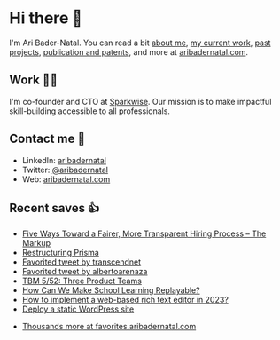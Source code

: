 # Hi there  👋

I'm Ari Bader-Natal. You can read a bit [about me](https://aribadernatal.com), [my current work](https://aribadernatal.com/projects/Sparkwise/), [past projects](https://aribadernatal.com/projects/), [publication and patents](https://aribadernatal.com/publications), and more at [aribadernatal.com](https://aribadernatal.com).

## Work  👨‍💻

I'm co-founder and CTO at [Sparkwise](https://sparkwise.co). Our mission is to make impactful skill-building accessible to all professionals.

## Contact me  💬 

- LinkedIn: [aribadernatal](https://linkedin.com/in/aribadernatal)
- Twitter: [@aribadernatal](https://twitter.com/aribadernatal)
- Web: [aribadernatal.com](https://aribadernatal.com)

## Recent saves  👍

<!--START_SECTION:feed-->
* [Five Ways Toward a Fairer, More Transparent Hiring Process – The Markup](https:&#x2F;&#x2F;favorites.aribadernatal.com&#x2F;pocket-favorites&#x2F;2023&#x2F;01&#x2F;five-ways-toward-a-fairer-more-transparent-hiring-process-the-markup&#x2F;)
* [Restructuring Prisma](https:&#x2F;&#x2F;favorites.aribadernatal.com&#x2F;pocket-favorites&#x2F;2023&#x2F;01&#x2F;restructuring-prisma&#x2F;)
* [Favorited tweet by transcendnet](https:&#x2F;&#x2F;favorites.aribadernatal.com&#x2F;twitter-favorites&#x2F;2023&#x2F;01&#x2F;favorited-tweet-by-transcendnet-4&#x2F;)
* [Favorited tweet by albertoarenaza](https:&#x2F;&#x2F;favorites.aribadernatal.com&#x2F;twitter-favorites&#x2F;2023&#x2F;01&#x2F;favorited-tweet-by-albertoarenaza-6&#x2F;)
* [TBM 5&#x2F;52: Three Product Teams](https:&#x2F;&#x2F;favorites.aribadernatal.com&#x2F;pocket-favorites&#x2F;2023&#x2F;01&#x2F;tbm-5-52-three-product-teams&#x2F;)
* [How Can We Make School Learning Replayable?](https:&#x2F;&#x2F;favorites.aribadernatal.com&#x2F;pocket-favorites&#x2F;2023&#x2F;01&#x2F;how-can-we-make-school-learning-replayable&#x2F;)
* [How to implement a web-based rich text editor in 2023?](https:&#x2F;&#x2F;favorites.aribadernatal.com&#x2F;pocket-favorites&#x2F;2023&#x2F;01&#x2F;how-to-implement-a-web-based-rich-text-editor-in-2023&#x2F;)
* [Deploy a static WordPress site](https:&#x2F;&#x2F;favorites.aribadernatal.com&#x2F;pocket-favorites&#x2F;2023&#x2F;01&#x2F;deploy-a-static-wordpress-site&#x2F;)
<!--END_SECTION:feed-->
* [Thousands more at favorites.aribadernatal.com](https://favorites.aribadernatal.com)
